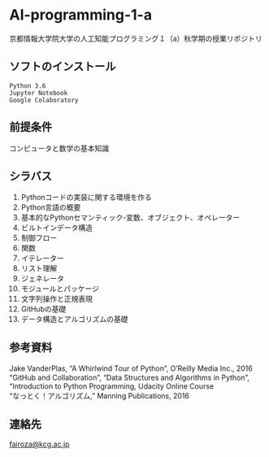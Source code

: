 # AI-programming-1-a
京都情報大学院大学の人工知能プログラミング１（a）秋学期の授業リポジトリ

## ソフトのインストール
`Python 3.6`<br/> `Jupyter Notebook` <br/> `Google Colaboratory`

## 前提条件
コンピュータと数学の基本知識

## シラバス
1. Pythonコードの実装に関する環境を作る
2. Python言語の概要
3. 基本的なPythonセマンティック-変数、オブジェクト、オペレーター
4. ビルトインデータ構造
5. 制御フロー
6. 関数
7. イテレーター
8. リスト理解
9. ジェネレータ
10. モジュールとパッケージ
11. 文字列操作と正規表現
12. GitHubの基礎
13. データ構造とアルゴリズムの基礎

## 参考資料
Jake VanderPlas, “A Whirlwind Tour of Python”, O’Reilly Media Inc., 2016　<br/>
“GitHub and Collaboration”, “Data Structures and Algorithms in Python”, “Introduction to Python Programming, Udacity Online Course <br/>
“なっとく！アルゴリズム,” Manning Publications, 2016

## 連絡先
fairoza@kcg.ac.jp
